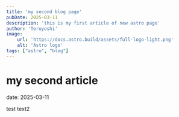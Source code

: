 ```yaml
---
title: 'my second blog page'
pubDate: 2025-03-11
description: 'this is my first article of new astro page'
author: 'Teruyoshi'
image:
    url: 'https://docs.astro.build/assets/full-logo-light.png'
    alt: 'Astro logo'
tags: ["astro", "blog"]
---
```

# my second article
date: 2025-03-11

test text2
